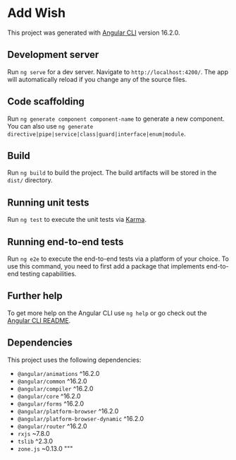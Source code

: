 # Add Wish

This project was generated with [Angular CLI](https://github.com/angular/angular-cli) version 16.2.0.

## Development server

Run `ng serve` for a dev server. Navigate to `http://localhost:4200/`. The app will automatically reload if you change any of the source files.

## Code scaffolding

Run `ng generate component component-name` to generate a new component. You can also use `ng generate directive|pipe|service|class|guard|interface|enum|module`.

## Build

Run `ng build` to build the project. The build artifacts will be stored in the `dist/` directory.

## Running unit tests

Run `ng test` to execute the unit tests via [Karma](https://karma-runner.github.io).

## Running end-to-end tests

Run `ng e2e` to execute the end-to-end tests via a platform of your choice. To use this command, you need to first add a package that implements end-to-end testing capabilities.

## Further help

To get more help on the Angular CLI use `ng help` or go check out the [Angular CLI README](https://github.com/angular/angular-cli/blob/main/README.md).

## Dependencies

This project uses the following dependencies:
- `@angular/animations` ^16.2.0
- `@angular/common` ^16.2.0
- `@angular/compiler` ^16.2.0
- `@angular/core` ^16.2.0
- `@angular/forms` ^16.2.0
- `@angular/platform-browser` ^16.2.0
- `@angular/platform-browser-dynamic` ^16.2.0
- `@angular/router` ^16.2.0
- `rxjs` ~7.8.0
- `tslib` ^2.3.0
- `zone.js` ~0.13.0
"""
